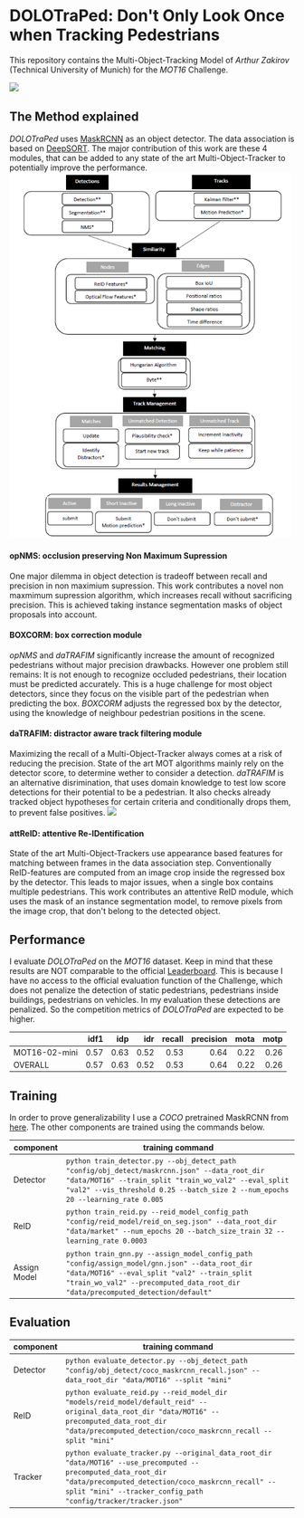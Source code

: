 # **DOLOTraPed**: **D**on't **O**nly **L**ook **O**nce when **Tra**cking **Ped**estrians
This repository contains the Multi-Object-Tracking Model of *Arthur Zakirov* (Technical University of Munich) for the *MOT16* Challenge.

<img src="img/test.gif" width="500"/>

## **The Method explained**
*DOLOTraPed* uses [MaskRCNN](https://arxiv.org/abs/1703.06870) as an object detector. The data association is based on [DeepSORT](https://arxiv.org/abs/1703.07402). The major contribution of this work are these 4 modules,
that can be added to any state of the art Multi-Object-Tracker to potentially improve the performance.<br>
<img src="img/TrackerOverview.png" width="500"/>


#### **opNMS**: **o**cclusion **p**reserving **N**on **M**aximum **S**upression<br>
One major dilemma in object detection is tradeoff between recall and precision in non maximium supression. 
This work contributes a novel non maxmimum supression algorithm, which increases recall without sacrificing precision.
This is achieved taking instance segmentation masks of object proposals into account. 

#### **BOXCORM**: **b**ox **c**orrection **m**odule
*opNMS* and *daTRAFIM* significantly increase the amount of recognized pedestrians without major precision drawbacks. However one problem still remains: It is not enough to recognize occluded pedestrians, their location must be predicted accurately.
This is a huge challenge for most object detectors, since they focus on the visible part of the pedestrian when predicting the box. 
*BOXCORM* adjusts the regressed box by the detector, using the knowledge of neighbour pedestrian positions in the scene.

#### **daTRAFIM**: **d**istractor **a**ware **t**rack **f**iltering **m**odule<br> 
Maximizing the recall of a Multi-Object-Tracker always comes at a risk of reducing the precision. 
State of the art MOT algorithms mainly rely on the detector score, to determine wether to consider a detection.
*daTRAFIM* is an alternative disrimination, that uses domain knowledge to test low score detections for their potential to be a pedestrian. It also checks already tracked object hypotheses for certain criteria and conditionally drops them, to prevent false positives.
<img src="img/MatchingSystempng.png" width="500"/>

#### **attReID**: **att**entive **Re**-**ID**entification
State of the art Multi-Object-Trackers use appearance based features for matching between frames in the data association step.
Conventionally ReID-features are computed from an image crop inside the regressed box by the detector. This leads to major issues, when a single box contains multiple pedestrians. This work contributes an attentive ReID module, which uses the mask of an instance segmentation model, to remove pixels from the image crop, that don't belong to the detected object.


## **Performance**
I evaluate *DOLOTraPed* on the *MOT16* dataset. Keep in mind that these results are NOT comparable to the official [Leaderboard](https://paperswithcode.com/sota/multi-object-tracking-on-mot16). This is because I have no access to the official evaluation function of the Challenge, which does not penalize the detection of static pedestrians, pedestrians inside buildings, pedestrians on vehicles. In my evaluation these detections are penalized. So the competition metrics of *DOLOTraPed* are expected to be higher.

|               |   idf1 |   idp |   idr |   recall |   precision |   mota |   motp |
|:--------------|-------:|------:|------:|---------:|------------:|-------:|-------:|
| MOT16-02-mini |   0.57 |  0.63 |  0.52 |     0.53 |        0.64 |   0.22 |   0.26 |
| OVERALL       |   0.57 |  0.63 |  0.52 |     0.53 |        0.64 |   0.22 |   0.26 |


## **Training**
In order to prove generalizability I use a *COCO* pretrained MaskRCNN from [here](https://pytorch.org/vision/main/generated/torchvision.models.detection.maskrcnn_resnet50_fpn.html). The other components are trained using the commands below.

| component | training command  |
|-----------|-------------------|
| Detector  | ```python train_detector.py --obj_detect_path "config/obj_detect/maskrcnn.json" --data_root_dir "data/MOT16" --train_split "train_wo_val2" --eval_split "val2" --vis_threshold 0.25 --batch_size 2 --num_epochs 20 --learning_rate 0.005``` |
| ReID      | ```python train_reid.py --reid_model_config_path "config/reid_model/reid_on_seg.json" --data_root_dir "data/market" --num_epochs 20 --batch_size_train 32 --learning_rate 0.0003``` |
| Assign Model | ```python train_gnn.py --assign_model_config_path "config/assign_model/gnn.json" --data_root_dir "data/MOT16" --eval_split "val2" --train_split "train_wo_val2" --precomputed_data_root_dir "data/precomputed_detection/default"```|


## **Evaluation**
| component | training command  |
|-----------|-------------------|
| Detector | ```python evaluate_detector.py --obj_detect_path "config/obj_detect/coco_maskrcnn_recall.json" --data_root_dir "data/MOT16" --split "mini"``` |
| ReID | ```python evaluate_reid.py --reid_model_dir "models/reid_model/default_reid" --original_data_root_dir "data/MOT16" --precomputed_data_root_dir "data/precomputed_detection/coco_maskrcnn_recall --split "mini"``` |
| Tracker | ```python evaluate_tracker.py --original_data_root_dir "data/MOT16" --use_precomputed --precomputed_data_root_dir "data/precomputed_detection/coco_maskrcnn_recall" --split "mini" --tracker_config_path "config/tracker/tracker.json"```|
